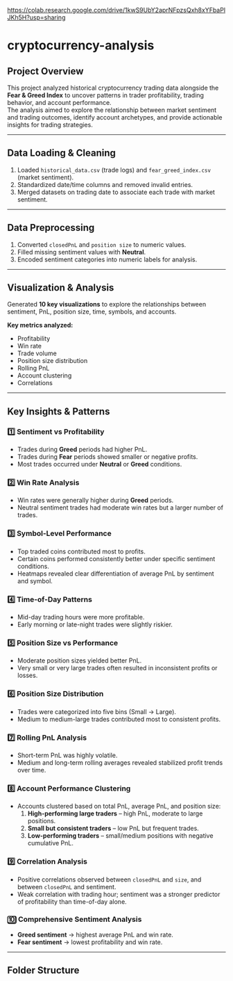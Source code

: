 https://colab.research.google.com/drive/1kwS9UbY2aprNFpzsQxh8xYFbaPlJKh5H?usp=sharing
# cryptocurrency-analysis

## Project Overview
This project analyzed historical cryptocurrency trading data alongside the **Fear & Greed Index** to uncover patterns in trader profitability, trading behavior, and account performance.  
The analysis aimed to explore the relationship between market sentiment and trading outcomes, identify account archetypes, and provide actionable insights for trading strategies.

---

## Data Loading & Cleaning
1. Loaded `historical_data.csv` (trade logs) and `fear_greed_index.csv` (market sentiment).  
2. Standardized date/time columns and removed invalid entries.  
3. Merged datasets on trading date to associate each trade with market sentiment.

---

## Data Preprocessing
1. Converted `closedPnL` and `position size` to numeric values.  
2. Filled missing sentiment values with **Neutral**.  
3. Encoded sentiment categories into numeric labels for analysis.

---

## Visualization & Analysis
Generated **10 key visualizations** to explore the relationships between sentiment, PnL, position size, time, symbols, and accounts.  

**Key metrics analyzed:**  
- Profitability  
- Win rate  
- Trade volume  
- Position size distribution  
- Rolling PnL  
- Account clustering  
- Correlations  

---

## Key Insights & Patterns

### 1️⃣ Sentiment vs Profitability
- Trades during **Greed** periods had higher PnL.  
- Trades during **Fear** periods showed smaller or negative profits.  
- Most trades occurred under **Neutral** or **Greed** conditions.

### 2️⃣ Win Rate Analysis
- Win rates were generally higher during **Greed** periods.  
- Neutral sentiment trades had moderate win rates but a larger number of trades.

### 3️⃣ Symbol-Level Performance
- Top traded coins contributed most to profits.  
- Certain coins performed consistently better under specific sentiment conditions.  
- Heatmaps revealed clear differentiation of average PnL by sentiment and symbol.

### 4️⃣ Time-of-Day Patterns
- Mid-day trading hours were more profitable.  
- Early morning or late-night trades were slightly riskier.

### 5️⃣ Position Size vs Performance
- Moderate position sizes yielded better PnL.  
- Very small or very large trades often resulted in inconsistent profits or losses.

### 6️⃣ Position Size Distribution
- Trades were categorized into five bins (Small → Large).  
- Medium to medium-large trades contributed most to consistent profits.

### 7️⃣ Rolling PnL Analysis
- Short-term PnL was highly volatile.  
- Medium and long-term rolling averages revealed stabilized profit trends over time.

### 8️⃣ Account Performance Clustering
- Accounts clustered based on total PnL, average PnL, and position size:  
  1. **High-performing large traders** – high PnL, moderate to large positions.  
  2. **Small but consistent traders** – low PnL but frequent trades.  
  3. **Low-performing traders** – small/medium positions with negative cumulative PnL.

### 9️⃣ Correlation Analysis
- Positive correlations observed between `closedPnL` and `size`, and between `closedPnL` and sentiment.  
- Weak correlation with trading hour; sentiment was a stronger predictor of profitability than time-of-day alone.

### 🔟 Comprehensive Sentiment Analysis
- **Greed sentiment** → highest average PnL and win rate.  
- **Fear sentiment** → lowest profitability and win rate.

---

## Folder Structure
